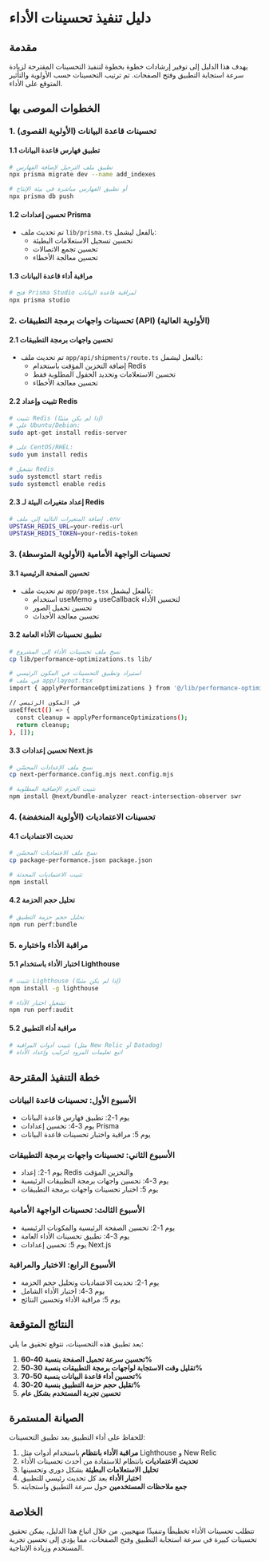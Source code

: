# دليل تنفيذ تحسينات الأداء

## مقدمة

يهدف هذا الدليل إلى توفير إرشادات خطوة بخطوة لتنفيذ التحسينات المقترحة لزيادة سرعة استجابة التطبيق وفتح الصفحات. تم ترتيب التحسينات حسب الأولوية والتأثير المتوقع على الأداء.

## الخطوات الموصى بها

### 1. تحسينات قاعدة البيانات (الأولوية القصوى)

#### 1.1 تطبيق فهارس قاعدة البيانات
```bash
# تطبيق ملف الترحيل لإضافة الفهارس
npx prisma migrate dev --name add_indexes

# أو تطبيق الفهارس مباشرة في بيئة الإنتاج
npx prisma db push
```

#### 1.2 تحسين إعدادات Prisma
- تم تحديث ملف `lib/prisma.ts` بالفعل ليشمل:
  - تحسين تسجيل الاستعلامات البطيئة
  - تحسين تجمع الاتصالات
  - تحسين معالجة الأخطاء

#### 1.3 مراقبة أداء قاعدة البيانات
```bash
# فتح Prisma Studio لمراقبة قاعدة البيانات
npx prisma studio
```

### 2. تحسينات واجهات برمجة التطبيقات (API) (الأولوية العالية)

#### 2.1 تحسين واجهات برمجة التطبيقات
- تم تحديث ملف `app/api/shipments/route.ts` بالفعل ليشمل:
  - إضافة التخزين المؤقت باستخدام Redis
  - تحسين الاستعلامات وتحديد الحقول المطلوبة فقط
  - تحسين معالجة الأخطاء

#### 2.2 تثبيت وإعداد Redis
```bash
# تثبيت Redis (إذا لم يكن مثبتًا)
# على Ubuntu/Debian:
sudo apt-get install redis-server

# على CentOS/RHEL:
sudo yum install redis

# تشغيل Redis
sudo systemctl start redis
sudo systemctl enable redis
```

#### 2.3 إعداد متغيرات البيئة لـ Redis
```bash
# إضافة المتغيرات التالية إلى ملف .env
UPSTASH_REDIS_URL=your-redis-url
UPSTASH_REDIS_TOKEN=your-redis-token
```

### 3. تحسينات الواجهة الأمامية (الأولوية المتوسطة)

#### 3.1 تحسين الصفحة الرئيسية
- تم تحديث ملف `app/page.tsx` بالفعل ليشمل:
  - استخدام useMemo و useCallback لتحسين الأداء
  - تحسين تحميل الصور
  - تحسين معالجة الأحداث

#### 3.2 تطبيق تحسينات الأداء العامة
```bash
# نسخ ملف تحسينات الأداء إلى المشروع
cp lib/performance-optimizations.ts lib/

# استيراد وتطبيق التحسينات في المكون الرئيسي
# في ملف app/layout.tsx
import { applyPerformanceOptimizations } from '@/lib/performance-optimizations';

// في المكون الرئيسي
useEffect(() => {
  const cleanup = applyPerformanceOptimizations();
  return cleanup;
}, []);
```

#### 3.3 تحسين إعدادات Next.js
```bash
# نسخ ملف الإعدادات المحسّن
cp next-performance.config.mjs next.config.mjs

# تثبيت الحزم الإضافية المطلوبة
npm install @next/bundle-analyzer react-intersection-observer swr
```

### 4. تحسينات الاعتماديات (الأولوية المنخفضة)

#### 4.1 تحديث الاعتماديات
```bash
# نسخ ملف الاعتماديات المحسّن
cp package-performance.json package.json

# تثبيت الاعتماديات المحدثة
npm install
```

#### 4.2 تحليل حجم الحزمة
```bash
# تحليل حجم حزمة التطبيق
npm run perf:bundle
```

### 5. مراقبة الأداء واختباره

#### 5.1 اختبار الأداء باستخدام Lighthouse
```bash
# تثبيت Lighthouse (إذا لم يكن مثبتًا)
npm install -g lighthouse

# تشغيل اختبار الأداء
npm run perf:audit
```

#### 5.2 مراقبة أداء التطبيق
```bash
# تثبيت أدوات المراقبة (مثل New Relic أو Datadog)
# اتبع تعليمات المزود لتركيب وإعداد الأداة
```

## خطة التنفيذ المقترحة

### الأسبوع الأول: تحسينات قاعدة البيانات
- يوم 1-2: تطبيق فهارس قاعدة البيانات
- يوم 3-4: تحسين إعدادات Prisma
- يوم 5: مراقبة واختبار تحسينات قاعدة البيانات

### الأسبوع الثاني: تحسينات واجهات برمجة التطبيقات
- يوم 1-2: إعداد Redis والتخزين المؤقت
- يوم 3-4: تحسين واجهات برمجة التطبيقات الرئيسية
- يوم 5: اختبار تحسينات واجهات برمجة التطبيقات

### الأسبوع الثالث: تحسينات الواجهة الأمامية
- يوم 1-2: تحسين الصفحة الرئيسية والمكونات الرئيسية
- يوم 3-4: تطبيق تحسينات الأداء العامة
- يوم 5: تحسين إعدادات Next.js

### الأسبوع الرابع: الاختبار والمراقبة
- يوم 1-2: تحديث الاعتماديات وتحليل حجم الحزمة
- يوم 3-4: اختبار الأداء الشامل
- يوم 5: مراقبة الأداء وتحسين النتائج

## النتائج المتوقعة

بعد تطبيق هذه التحسينات، نتوقع تحقيق ما يلي:

1. **تحسين سرعة تحميل الصفحة بنسبة 40-60%**
2. **تقليل وقت الاستجابة لواجهات برمجة التطبيقات بنسبة 30-50%**
3. **تحسين أداء قاعدة البيانات بنسبة 50-70%**
4. **تقليل حجم حزمة التطبيق بنسبة 20-30%**
5. **تحسين تجربة المستخدم بشكل عام**

## الصيانة المستمرة

للحفاظ على أداء التطبيق بعد تطبيق التحسينات:

1. **مراقبة الأداء بانتظام** باستخدام أدوات مثل Lighthouse و New Relic
2. **تحديث الاعتماديات** بانتظام للاستفادة من أحدث تحسينات الأداء
3. **تحليل الاستعلامات البطيئة** بشكل دوري وتحسينها
4. **اختبار الأداء** بعد كل تحديث رئيسي للتطبيق
5. **جمع ملاحظات المستخدمين** حول سرعة التطبيق واستجابته

## الخلاصة

تتطلب تحسينات الأداء تخطيطًا وتنفيذًا منهجيين. من خلال اتباع هذا الدليل، يمكن تحقيق تحسينات كبيرة في سرعة استجابة التطبيق وفتح الصفحات، مما يؤدي إلى تحسين تجربة المستخدم وزيادة الإنتاجية.
